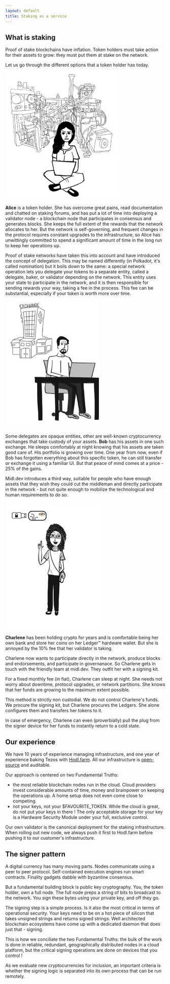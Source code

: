 ```yaml
---
layout: default
title: Staking as a service
---
```


## What is staking

Proof of stake blockchains have inflation. Token holders must take action for their assets to grow: they must put them at stake on the network.

Let us go through the different options that a token holder has today.

<p class="img-in-blog">
<img src="/img/services/Alice.png" height="400px"/>
</p>

**Alice** is a token holder. She has overcome great pains, read documentation and chatted on staking forums, and has put a lot of time into deploying a validator node - a blockchain node that participates in consensus and generates blocks. She keeps the full extent of the rewards that the network allocates to her. But the network is self-governing, and frequent changes in the protocol requires constant upgrades to the infrastructure, so Alice has unwittingly committed to spend a significant amount of time in the long run to keep her operations up.

Proof of stake networks have taken this into account and have introduced the concept of delegation. This may be named differently (in Polkadot, it's called nomination) but it boils down to the same: a special network operation lets you delegate your tokens to a separate entity, called a delegate, baker, or validator depending on the network. This entity uses your state to participate in the network, and it is then responsible for sending rewards your way, taking a fee in the process. This fee can be substantial, especially if your token is worth more over time.

<p class="img-in-blog">
<img src="/img/services/Bob.png" height="400px"/>
</p>

Some delegates are opaque entities, other are well-known cryptocurrency exchanges that take custody of your assets. **Bob** has his assets in one such exchange. He sleeps comfortably at night knowing that his assets are taken good care of. His portfolio is growing over time. One year from now, even if Bob has forgotten everything about this specific token, he can still transfer or exchange it using a familiar UI. But that peace of mind comes at a price - 25% of the gains.

Midl.dev introduces a third way, suitable for people who have enough assets that they wish they could cut the middleman and directly participate in the network - but not quite enough to mobilize the technological and human requirements to do so.

<p class="img-in-blog">
<img src="/img/services/Charlene.png" height="400px"/>
</p>

**Charlene** has been holding crypto for years and is comfortable being her own bank and store her coins on her Ledger™ hardware wallet. But she is annoyed by the 10% fee that her validator is taking.

Charlene now wants to participate directly in the network, produce blocks and endorsements, and participate in governanace. So Charlene gets in touch with the friendly team at midl.dev. They outfit her with a signing kit.

For a fixed monthly fee (in fiat), Charlene can sleep at night. She needs not worry about downtime, protocol upgrades, or network partitions. She knows that her funds are growing to the maximum extent possible.

This method is strictly non custodial. We do not control Charlene's funds. We procure the signing kit, but Charlene procures the Ledgers. She alone configures them and transfers her tokens to it.

In case of emergency, Charlene can even (proverbially) pull the plug from the signer device for her funds to instantly return to a cold state.

## Our experience

We have 10 years of experience managing infrastructure, and one year of experience baking Tezos with [Hodl.farm](https://hodl.farm). All our infrastructure is [open-source](https://github.com/hodl-dot-farm) and auditable.

Our approach is centered on two Fundamental Truths:

* the most reliable blockchain nodes run in the cloud. Cloud providers invest considerable amounts of time, money and brainpower on keeping the operations up. A home setup does not even come close to competing.
* not your keys, not your $FAVOURITE_TOKEN. While the cloud is great, do not put your keys in there ! The only acceptable storage for your key is a Hardware Security Module under your full, exclusive control.

Our own validator is the canonical deployment for the staking infrastructure. When rolling out new code, we always push it first to Hodl.farm before pushing it to our customer's infrastructure.

## The signer pattern

A digital currency has many moving parts. Nodes communicate using a peer to peer protocol. Self-contained execution engines run smart contracts. Finality gadgets dabble with byzantine consensus.

But a fundamental building block is public key cryptography. You, the token holder, own a full node. The full node preps a string of bits to broadcast to the network. You sign these bytes using your private key, and off they go.

The signing step is a simple process. Is it also the most critical in terms of operational security. Your keys need to be on a hot piece of silicon that takes unsigned strings and returns signed strings. Well architected blockchain ecosystems have come up with a dedicated daemon that does just that - signing.

This is how we conciliate the two Fundamental Truths: the bulk of the work is done in reliable, redundant, geographically distributed nodes in a cloud platform, but the critical signing operations are done on devices that you control !

As we evaluate new cryptocurrencies for inclusion, an important criteria is whether the signing logic is separated into its own process that can be run remotely.
